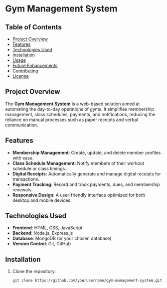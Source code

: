 # Gym Management System

## Table of Contents
- [Project Overview](#project-overview)
- [Features](#features)
- [Technologies Used](#technologies-used)
- [Installation](#installation)
- [Usage](#usage)
- [Future Enhancements](#future-enhancements)
- [Contributing](#contributing)
- [License](#license)

## Project Overview
The **Gym Management System** is a web-based solution aimed at automating the day-to-day operations of gyms. It simplifies membership management, class schedules, payments, and notifications, reducing the reliance on manual processes such as paper receipts and verbal communication.

## Features
- **Membership Management**: Create, update, and delete member profiles with ease.
- **Class Schedule Management**: Notify members of their workout schedule or class timings.
- **Digital Receipts**: Automatically generate and manage digital receipts for transactions.
- **Payment Tracking**: Record and track payments, dues, and membership renewals.
- **Responsive Design**: A user-friendly interface optimized for both desktop and mobile devices.

## Technologies Used
- **Frontend**: HTML, CSS, JavaScript
- **Backend**: Node.js, Express.js
- **Database**: MongoDB (or your chosen database)
- **Version Control**: Git, GitHub

## Installation

1. Clone the repository:
   ```bash
   git clone https://github.com/yourusername/gym-management-system.git
